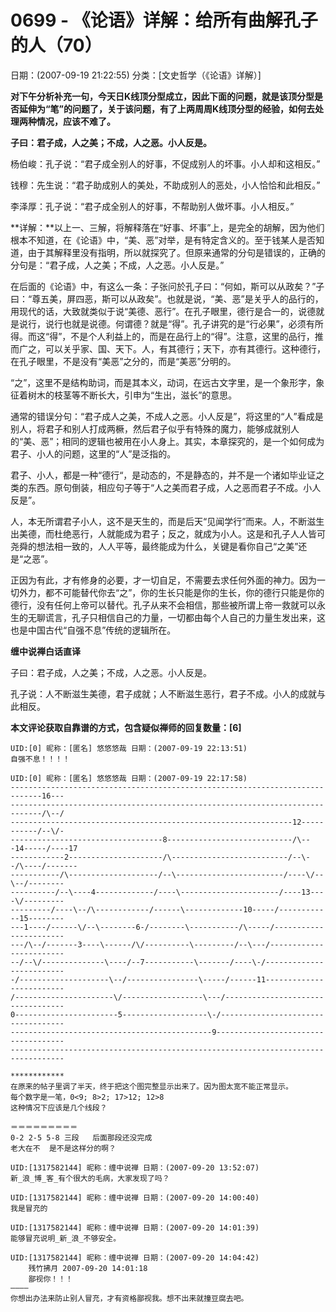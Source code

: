 # 0699 - 《论语》详解：给所有曲解孔子的人（70）
日期：(2007-09-19 21:22:55) 分类：[文史哲学（《论语》详解）] 



**对下午分析补充一句，今天日K线顶分型成立，因此下面的问题，就是该顶分型是否延伸为“笔”的问题了，关于该问题，有了上两周周K线顶分型的经验，如何去处理两种情况，应该不难了。**



**子曰：君子成，人之美；不成，人之恶。小人反是。**



杨伯峻：孔子说：“君子成全别人的好事，不促成别人的坏事。小人却和这相反。”

钱穆：先生说：“君子助成别人的美处，不助成别人的恶处，小人恰恰和此相反。”

李泽厚：孔子说：“君子成全别人的好事，不帮助别人做坏事。小人相反。”



**详解：**以上一、三解，将解释落在“好事、坏事”上，是完全的胡解，因为他们根本不知道，在《论语》中，“美、恶”对举，是有特定含义的。至于钱某人是否知道，由于其解释里没有指明，所以就探究了。但原来通常的分句是错误的，正确的分句是：“君子成，人之美；不成，人之恶。小人反是。”



在后面的《论语》中，有这么一条：子张问於孔子曰：“何如，斯可以从政矣？”子曰：“尊五美，屏四恶，斯可以从政矣”。也就是说，“美、恶”是关乎人的品行的，用现代的话，大致就类似于说“美德、恶行”。在孔子眼里，德行是合一的，说德就是说行，说行也就是说德。何谓德？就是“得”。孔子讲究的是“行必果”，必须有所得。而这“得”，不是个人利益上的，而是在品行上的“得”。注意，这里的品行，推而广之，可以关乎家、国、天下。人，有其德行；天下，亦有其德行。这种德行，在孔子眼里，不是没有“美恶”之分的，而是“美恶”分明的。



“之”，这里不是结构助词，而是其本义，动词，在远古文字里，是一个象形字，象征着树木的枝茎等不断长大，引申为“生出，滋长”的意思。



通常的错误分句：“君子成人之美，不成人之恶。小人反是”，将这里的“人”看成是别人，将君子和别人打成两橛，然后君子似乎有特殊的魔力，能够成就别人的“美、恶”；相同的逻辑也被用在小人身上。其实，本章探究的，是一个如何成为君子、小人的问题，这里的“人”是泛指的。



君子、小人，都是一种“德行“，是动态的，不是静态的，并不是一个诸如毕业证之类的东西。原句倒装，相应句子等于“人之美而君子成，人之恶而君子不成。小人反是”。



人，本无所谓君子小人，这不是天生的，而是后天“见闻学行”而来。人，不断滋生出美德，而杜绝恶行，人就能成为君子；反之，就成为小人。这是和孔子人人皆可尧舜的想法相一致的，人人平等，最终能成为什么，关键是看你自己“之美”还是“之恶”。



正因为有此，才有修身的必要，才一切自足，不需要去求任何外面的神力。因为一切外力，都不可能替代你去“之”，你的生长只能是你的生长，你的德行只能是你的德行，没有任何上帝可以替代。孔子从来不会相信，那些被所谓上帝一救就可以永生的无聊谎言，孔子只相信自己的力量，一切都由每个人自己的力量生发出来，这也是中国古代“自强不息”传统的逻辑所在。



**缠中说禅白话直译**



子曰：君子成，人之美；不成，人之恶。小人反是。



孔子说：人不断滋生美德，君子成就；人不断滋生恶行，君子不成。小人的成就与此相反。



**本文评论获取自靠谱的方式，包含疑似禅师的回复数量：[6]**




```
UID:[0] 昵称：[匿名] 悠悠悠哉 日期：(2007-09-19 22:13:51)
自强不息！！！！
```



```
UID:[0] 昵称：[匿名] 悠悠悠哉 日期：(2007-09-19 22:17:58)
-----------------------------------------------------------------------------16---
-----------------------------------------------------------------------------/\--/
---------------------------------------------------------------12-----------/--\/-
----------------------------------8----------------------------/\---14-----/----17
------------2---------------------/\--------------------------/--\--/\----/-------
-----------/\--------------------/--\------------------------/----\/--\--/--------
----------/--\----4-------------/----\----------------------/----13----\/---------
---------/----\--/\------------/------\-------------10-----/------------15--------
---1----/------\/--\--------6-/--------\-----------/\-----/-----------------------
---/\--/-------3----\------/\/----------\---------/--\---/------------------------
--/--\/--------------\----/--7-----------\-------/----\-/-------------------------
-/--------------------\--/----------------\-----/------11-------------------------
/----------------------\/------------------\---/----------------------------------
0-----------------------5-------------------\-/-----------------------------------
---------------------------------------------9------------------------------------
----------------------------------------------------------------------------------

************
在原来的帖子里调了半天，终于把这个图完整显示出来了。因为图太宽不能正常显示。
每个数字是一笔，0<9; 8>2; 17>12; 12>8
这种情况下应该是几个线段？

＝＝＝＝＝＝＝＝＝
0-2 2-5 5-8 三段   后面那段还没完成
老大在不  是不是这样分的啊？
```



```
UID:[1317582144] 昵称：缠中说禅 日期：(2007-09-20 13:52:07)
新_浪_博_客_有个很大的毛病，大家发现了吗？
```



```
UID:[1317582144] 昵称：缠中说禅 日期：(2007-09-20 14:00:40)
我是冒充的
```



```
UID:[1317582144] 昵称：缠中说禅 日期：(2007-09-20 14:01:39)
能够冒充说明_新_浪_不够安全。
```



```
UID:[1317582144] 昵称：缠中说禅 日期：(2007-09-20 14:04:42)
	残竹拂月 2007-09-20 14:01:18
	鄙视你！！！
————
你想出办法来防止别人冒充，才有资格鄙视我。想不出来就撞豆腐去吧。
```



